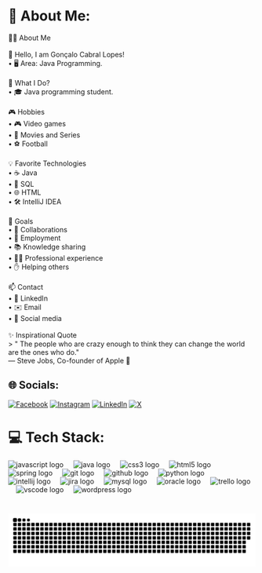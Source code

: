 # 💫 About Me:
🧑‍💻 About Me<br><br>👋 Hello, I am Gonçalo Cabral Lopes!  <br>• 🖥️ Area: Java Programming.<br><br>🚀 What I Do?  <br>• 🎓 Java programming student.<br><br>🎮 Hobbies  <br>• 🎮 Video games  <br>• 🎥 Movies and Series  <br>• ⚽ Football  <br><br>💡 Favorite Technologies  <br>• ☕ Java  <br>• 💾 SQL  <br>• 🌐 HTML  <br>• 🛠️ IntelliJ IDEA  <br><br>🌟 Goals  <br>• 🤝 Collaborations  <br>• 💼 Employment  <br>• 📚 Knowledge sharing  <br>• 🧑‍💻 Professional experience  <br>• ✋ Helping others  <br><br>📫 Contact  <br>• 🔗 LinkedIn  <br>• ✉️ Email  <br>• 📱 Social media  <br><br>✨ Inspirational Quote  <br>> " The people who are crazy enough to think they can change the world are the ones who do."  <br>— Steve Jobs, Co-founder of Apple 🍎


## 🌐 Socials:
[![Facebook](https://img.shields.io/badge/Facebook-%231877F2.svg?logo=Facebook&logoColor=white)](https://facebook.com/https://www.facebook.com/goncalo.lopes.1675/) [![Instagram](https://img.shields.io/badge/Instagram-%23E4405F.svg?logo=Instagram&logoColor=white)](https://instagram.com/https://www.instagram.com/goncalo.c.lopes?igsh=bGt2YzUxYTI2dmk0&utm_source=qr) [![LinkedIn](https://img.shields.io/badge/LinkedIn-%230077B5.svg?logo=linkedin&logoColor=white)](https://linkedin.com/in/https://www.linkedin.com/in/goncalolopesmk?utm_source=share&utm_campaign=share_via&utm_content=profile&utm_medium=ios_app) [![X](https://img.shields.io/badge/X-black.svg?logo=X&logoColor=white)](https://x.com/https://x.com/goncalocabralmk?s=21&t=Q6QHjkHOzce92IoEsUVqXw) 

# 💻 Tech Stack:
<div align="left">
  <img src="https://cdn.jsdelivr.net/gh/devicons/devicon/icons/javascript/javascript-original.svg" height="40" alt="javascript logo"  />
  <img width="12" />
  <img src="https://cdn.jsdelivr.net/gh/devicons/devicon/icons/java/java-original.svg" height="40" alt="java logo"  />
  <img width="12" />
  <img src="https://cdn.jsdelivr.net/gh/devicons/devicon/icons/css3/css3-original.svg" height="40" alt="css3 logo"  />
  <img width="12" />
  <img src="https://cdn.jsdelivr.net/gh/devicons/devicon/icons/html5/html5-original.svg" height="40" alt="html5 logo"  />
  <img width="12" />
  <img src="https://cdn.jsdelivr.net/gh/devicons/devicon/icons/spring/spring-original.svg" height="40" alt="spring logo"  />
  <img width="12" />
  <img src="https://cdn.jsdelivr.net/gh/devicons/devicon/icons/git/git-original.svg" height="40" alt="git logo"  />
  <img width="12" />
  <img src="https://cdn.jsdelivr.net/gh/devicons/devicon/icons/github/github-original.svg" height="40" alt="github logo"  />
  <img width="12" />
  <img src="https://cdn.jsdelivr.net/gh/devicons/devicon/icons/python/python-original.svg" height="40" alt="python logo"  />
  <img width="12" />
  <img src="https://cdn.jsdelivr.net/gh/devicons/devicon/icons/intellij/intellij-original.svg" height="40" alt="intellij logo"  />
  <img width="12" />
  <img src="https://cdn.jsdelivr.net/gh/devicons/devicon/icons/jira/jira-original.svg" height="40" alt="jira logo"  />
  <img width="12" />
  <img src="https://cdn.jsdelivr.net/gh/devicons/devicon/icons/mysql/mysql-original.svg" height="40" alt="mysql logo"  />
  <img width="12" />
  <img src="https://cdn.jsdelivr.net/gh/devicons/devicon/icons/oracle/oracle-original.svg" height="40" alt="oracle logo"  />
  <img width="12" />
  <img src="https://cdn.jsdelivr.net/gh/devicons/devicon/icons/trello/trello-plain.svg" height="40" alt="trello logo"  />
  <img width="12" />
  <img src="https://cdn.jsdelivr.net/gh/devicons/devicon/icons/vscode/vscode-original.svg" height="40" alt="vscode logo"  />
  <img width="12" />
  <img src="https://cdn.jsdelivr.net/gh/devicons/devicon/icons/wordpress/wordpress-original.svg" height="40" alt="wordpress logo"  />
</div>

###


###

<br clear="both">

<img src="https://raw.githubusercontent.com/GoncaloLopes96/GoncaloLopes96/output/snake.svg" alt="Snake animation" />

###
